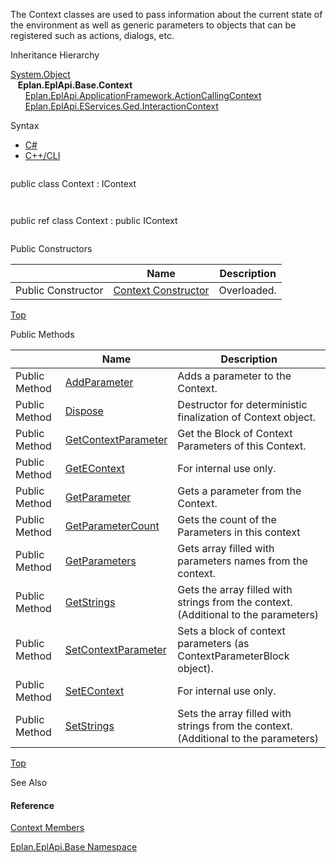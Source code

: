 The Context classes are used to pass information about the current state of the environment as well as generic parameters to objects that can be registered such as actions, dialogs, etc.

Inheritance Hierarchy

[System.Object](#)  
   **Eplan.EplApi.Base.Context**  
      [Eplan.EplApi.ApplicationFramework.ActionCallingContext](Eplan.EplApi.AFu~Eplan.EplApi.ApplicationFramework.ActionCallingContext.html)  
      [Eplan.EplApi.EServices.Ged.InteractionContext](Eplan.EplApi.EServicesu~Eplan.EplApi.EServices.Ged.InteractionContext.html)

Syntax

* [C#](#i-syntax-CS)
* [C++/CLI](#i-syntax-CPP2005)

```
```
public class Context : IContext
```
```

```
```
public ref class Context : public IContext
```
```



Public Constructors

|  | Name | Description |
| --- | --- | --- |
| Public Constructor | [Context Constructor](Eplan.EplApi.Baseu~Eplan.EplApi.Base.Context~_ctor.html) | Overloaded. |

[Top](#top)




Public Methods

|  | Name | Description |
| --- | --- | --- |
| Public Method | [AddParameter](Eplan.EplApi.Baseu~Eplan.EplApi.Base.Context~AddParameter.html) | Adds a parameter to the Context. |
| Public Method | [Dispose](Eplan.EplApi.Baseu~Eplan.EplApi.Base.Context~Dispose().html) | Destructor for deterministic finalization of Context object. |
| Public Method | [GetContextParameter](Eplan.EplApi.Baseu~Eplan.EplApi.Base.Context~GetContextParameter.html) | Get the Block of Context Parameters of this Context. |
| Public Method | [GetEContext](Eplan.EplApi.Baseu~Eplan.EplApi.Base.Context~GetEContext.html) | For internal use only. |
| Public Method | [GetParameter](Eplan.EplApi.Baseu~Eplan.EplApi.Base.Context~GetParameter.html) | Gets a parameter from the Context. |
| Public Method | [GetParameterCount](Eplan.EplApi.Baseu~Eplan.EplApi.Base.Context~GetParameterCount.html) | Gets the count of the Parameters in this context |
| Public Method | [GetParameters](Eplan.EplApi.Baseu~Eplan.EplApi.Base.Context~GetParameters.html) | Gets array filled with parameters names from the context. |
| Public Method | [GetStrings](Eplan.EplApi.Baseu~Eplan.EplApi.Base.Context~GetStrings.html) | Gets the array filled with strings from the context. (Additional to the parameters) |
| Public Method | [SetContextParameter](Eplan.EplApi.Baseu~Eplan.EplApi.Base.Context~SetContextParameter.html) | Sets a block of context parameters (as ContextParameterBlock object). |
| Public Method | [SetEContext](Eplan.EplApi.Baseu~Eplan.EplApi.Base.Context~SetEContext.html) | For internal use only. |
| Public Method | [SetStrings](Eplan.EplApi.Baseu~Eplan.EplApi.Base.Context~SetStrings.html) | Sets the array filled with strings from the context. (Additional to the parameters) |

[Top](#top)




See Also

#### Reference

[Context Members](Eplan.EplApi.Baseu~Eplan.EplApi.Base.Context_members.html)
  
[Eplan.EplApi.Base Namespace](Eplan.EplApi.Baseu~Eplan.EplApi.Base_namespace.html)